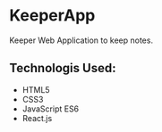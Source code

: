 # KeeperApp
Keeper Web Application to keep notes.

## Technologis Used:
* HTML5
* CSS3
* JavaScript ES6
* React.js
